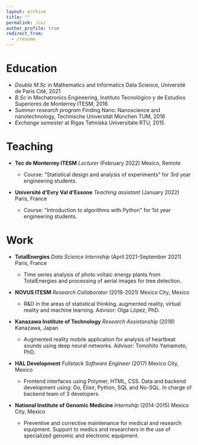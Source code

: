 ```yaml
---
layout: archive
title: ""
permalink: /cv/
author_profile: true
redirect_from:
  - /resume
---
```


<!-- {% include base_path %} -->

Education
======
* *Double M.Sc* in Mathematics and Informatics Data Science, Université de Paris Cité, 2021
* *B.Sc* in Mechatronics Engineering, Instituto Tecnológico y de Estudios Superiores de Monterrey ITESM, 2016
* *Summer research program* Finding Nano: Nanoscience and nanotechnology, Technische Universität München TUM, 2016
* *Exchange semester* at Rigas Tehniska Universitate RTU, 2015

Teaching
======

* **Tec de Monterrey ITESM** *Lecturer* (February 2022) Mexico, Remote
  * Course: "Statistical design and analysis of experiments" for 3rd year
engineering students.

* **Université d'Evry Val d'Essone** *Teaching assistant* (January 2022) Paris, France
  * Course: "Introduction to algorithms with Python" for 1st year engineering
students.

Work
======

* **TotalEnergies** *Data Science Internship* (April 2021-September 2021) Paris, France
  * Time series analysis of photo voltaic energy plants from TotalEnergies and
  processing of aerial images for tree detection.

* **NOVUS ITESM** *Research Collaborator* (2019-2021) Mexico City, Mexico
  * R&D in the areas of statistical thinking, augmented reality, virtual reality and machine learning. Advisor: Olga López, PhD.

* **Kanazawa Institute of Technology** *Research Assistanship* (2018) Kanazawa, Japan
  * Augmented reality mobile application for analysis of heartbeat sounds using deep neural networks. Advisor: Tomohito Yamamoto, PhD.

* **HAL Development** *Fullstack Software Engineer* (2017) Mexico City, Mexico
  * Frontend interfaces using Polymer, HTML, CSS. Data and backend development using: Go, Elixir, Python, SQL and No-SQL. In charge of backend team of 3 developers.

* **National Institute of Genomic Medicine** *Internship* (2014-2015) Mexico City, Mexico
  * Preventive and corrective maintenance for medical and research equipment. Support to medics and researchers in the use of specialized genomic and electronic equipment.

<!-- Skills
======
* Skill 1
* Skill 2
  * Sub-skill 2.1
  * Sub-skill 2.2
  * Sub-skill 2.3
* Skill 3 -->

<!-- Publications
======
  <ul>{% for post in site.publications %}
    {% include archive-single-cv.html %}
  {% endfor %}</ul> -->

<!-- Presentations
======
  <ul>{% for post in site.talks reversed %}
    {% include archive-single-talk-cv.html %}
  {% endfor %}</ul> -->

<!-- Teaching
======
  <ul>{% for post in site.teaching %}
    {% include archive-single-cv.html %}
  {% endfor %}</ul>

Service and leadership
======
* Currently signed in to 43 different slack teams -->
